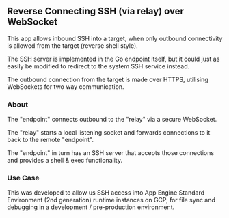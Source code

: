## Reverse Connecting SSH (via relay) over WebSocket

This app allows inbound SSH into a target, when only outbound connectivity is allowed from the target (reverse shell style).

The SSH server is implemented in the Go endpoint itself, but it could just as easily be modified to redirect to the system SSH service instead.

The outbound connection from the target is made over HTTPS, utilising WebSockets for two way communication.

### About

The "endpoint" connects outbound to the "relay" via a secure WebSocket.

The "relay" starts a local listening socket and forwards connections to it back to the remote "endpoint".

The "endpoint" in turn has an SSH server that accepts those connections and provides a shell & exec functionality.

### Use Case

This was developed to allow us SSH access into App Engine Standard Environment (2nd generation) runtime instances on GCP, for file sync and debugging in a development / pre-production environment.
